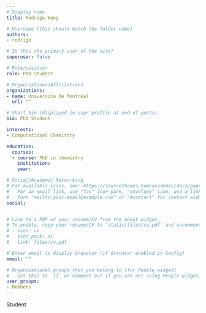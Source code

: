 ```yaml
---
# Display name
title: Rodrigo Wang

# Username (this should match the folder name)
authors:
- rodrigo

# Is this the primary user of the site?
superuser: false

# Role/position
role: PhD Student

# Organizations/Affiliations
organizations:
- name: Université de Montréal
  url: ""

# Short bio (displayed in user profile at end of posts)
bio: PhD Student

interests:
- Computational Chemistry

education:
  courses:
  - course: PhD in chemistry
    institution: 
    year: 

# Social/Academic Networking
# For available icons, see: https://sourcethemes.com/academic/docs/page-builder/#icons
#   For an email link, use "fas" icon pack, "envelope" icon, and a link in the
#   form "mailto:your-email@example.com" or "#contact" for contact widget.
social:


# Link to a PDF of your resume/CV from the About widget.
# To enable, copy your resume/CV to `static/files/cv.pdf` and uncomment the lines below.
# - icon: cv
#   icon_pack: ai
#   link: files/cv.pdf

# Enter email to display Gravatar (if Gravatar enabled in Config)
email: ""

# Organizational groups that you belong to (for People widget)
#   Set this to `[]` or comment out if you are not using People widget.
user_groups:
- Members
---
```

Student
